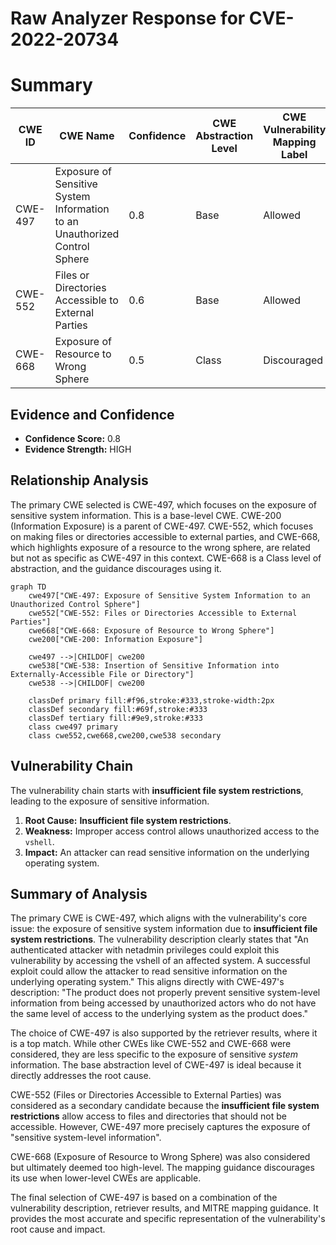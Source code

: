 # Raw Analyzer Response for CVE-2022-20734

# Summary
| CWE ID | CWE Name | Confidence | CWE Abstraction Level | CWE Vulnerability Mapping Label | CWE-Vulnerability Mapping Notes |
|---|---|---|---|---|---|
| CWE-497 | Exposure of Sensitive System Information to an Unauthorized Control Sphere | 0.8 | Base | Allowed | Primary CWE |
| CWE-552 | Files or Directories Accessible to External Parties | 0.6 | Base | Allowed | Secondary Candidate |
| CWE-668 | Exposure of Resource to Wrong Sphere | 0.5 | Class | Discouraged | Secondary Candidate |

## Evidence and Confidence

*   **Confidence Score:** 0.8
*   **Evidence Strength:** HIGH

## Relationship Analysis
The primary CWE selected is CWE-497, which focuses on the exposure of sensitive system information. This is a base-level CWE. CWE-200 (Information Exposure) is a parent of CWE-497. CWE-552, which focuses on making files or directories accessible to external parties, and CWE-668, which highlights exposure of a resource to the wrong sphere, are related but not as specific as CWE-497 in this context. CWE-668 is a Class level of abstraction, and the guidance discourages using it.

```mermaid
graph TD
    cwe497["CWE-497: Exposure of Sensitive System Information to an Unauthorized Control Sphere"]
    cwe552["CWE-552: Files or Directories Accessible to External Parties"]
    cwe668["CWE-668: Exposure of Resource to Wrong Sphere"]
    cwe200["CWE-200: Information Exposure"]
    
    cwe497 -->|CHILDOF| cwe200
    cwe538["CWE-538: Insertion of Sensitive Information into Externally-Accessible File or Directory"]
    cwe538 -->|CHILDOF| cwe200
    
    classDef primary fill:#f96,stroke:#333,stroke-width:2px
    classDef secondary fill:#69f,stroke:#333
    classDef tertiary fill:#9e9,stroke:#333
    class cwe497 primary
    class cwe552,cwe668,cwe200,cwe538 secondary
```

## Vulnerability Chain
The vulnerability chain starts with **insufficient file system restrictions**, leading to the exposure of sensitive information.

1.  **Root Cause:** **Insufficient file system restrictions**.
2.  **Weakness:** Improper access control allows unauthorized access to the `vshell`.
3.  **Impact:** An attacker can read sensitive information on the underlying operating system.

## Summary of Analysis
The primary CWE is CWE-497, which aligns with the vulnerability's core issue: the exposure of sensitive system information due to **insufficient file system restrictions**. The vulnerability description clearly states that "An authenticated attacker with netadmin privileges could exploit this vulnerability by accessing the vshell of an affected system. A successful exploit could allow the attacker to read sensitive information on the underlying operating system." This aligns directly with CWE-497's description: "The product does not properly prevent sensitive system-level information from being accessed by unauthorized actors who do not have the same level of access to the underlying system as the product does."

The choice of CWE-497 is also supported by the retriever results, where it is a top match. While other CWEs like CWE-552 and CWE-668 were considered, they are less specific to the exposure of sensitive *system* information. The base abstraction level of CWE-497 is ideal because it directly addresses the root cause.

CWE-552 (Files or Directories Accessible to External Parties) was considered as a secondary candidate because the **insufficient file system restrictions** allow access to files and directories that should not be accessible. However, CWE-497 more precisely captures the exposure of "sensitive system-level information".

CWE-668 (Exposure of Resource to Wrong Sphere) was also considered but ultimately deemed too high-level. The mapping guidance discourages its use when lower-level CWEs are applicable.

The final selection of CWE-497 is based on a combination of the vulnerability description, retriever results, and MITRE mapping guidance. It provides the most accurate and specific representation of the vulnerability's root cause and impact.